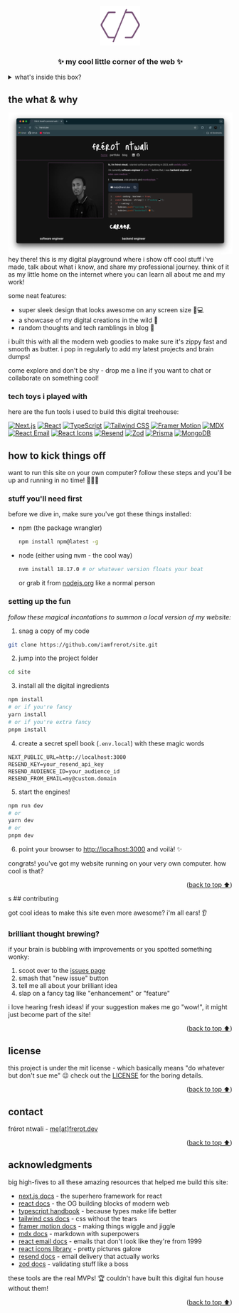 <a id="readme-top">

</a>

<br />
<div align="center">
  <img src="public/logo-dark.svg" alt="Logo" width="90" height="90"/>

  <h3 align="center">✨ my cool little corner of the web ✨</h3>

</div>

<details>
  <summary>what's inside this box?</summary>
  <ol>
  <li>
    <a href="#about-the-project">the what & why</a>
    <ul>
    <li><a href="#built-with">tech toys i played with</a></li>
    </ul>
  </li>
  <li>
    <a href="#getting-started">how to kick things off</a>
    <ul>
    <li><a href="#prerequisites">stuff you'll need first</a></li>
    <li><a href="#installation">setting up the fun</a></li>
    </ul>
  </li>
  <li><a href="#usage">how to use this thing</a></li>
  <li><a href="#roadmap">future adventures</a></li>
  <li><a href="#license">boring legal stuff</a></li>
  <li><a href="#contact">say hi to me!</a></li>

  </ol>
</details>

## the what & why

[![website Screenshot](public/og.png)](https://frerot.dev) hey there! this is my
digital playground where i show off cool stuff i've made, talk about what i
know, and share my professional journey. think of it as my little home on the
internet where you can learn all about me and my work!

some neat features:

- super sleek design that looks awesome on any screen size 📱💻
- a showcase of my digital creations in the wild 🚀
- random thoughts and tech ramblings in blog 💭

i built this with all the modern web goodies to make sure it's zippy fast and
smooth as butter. i pop in regularly to add my latest projects and brain dumps!

come explore and don't be shy - drop me a line if you want to chat or
collaborate on something cool!

### tech toys i played with

here are the fun tools i used to build this digital treehouse:

[![Next.js][Next-badge]][Next-url] [![React][React-badge]][React-url]
[![TypeScript][TypeScript-badge]][TypeScript-url]
[![Tailwind CSS][Tailwind-badge]][Tailwind-url]
[![Framer Motion][Framer-badge]][Framer-url] [![MDX][MDX-badge]][MDX-url]
[![React Email][ReactEmail-badge]][ReactEmail-url]
[![React Icons][ReactIcons-badge]][ReactIcons-url]
[![Resend][Resend-badge]][Resend-url] [![Zod][Zod-badge]][Zod-url]
[![Prisma][Prisma-badge]][Prisma-url] [![MongoDB][MongoDB-badge]][MongoDB-url]

## how to kick things off

want to run this site on your own computer? follow these steps and you'll be up
and running in no time! 🏃‍♂️💨

### stuff you'll need first

before we dive in, make sure you've got these things installed:

- npm (the package wrangler)
  ```sh
  npm install npm@latest -g
  ```
- node (either using nvm - the cool way)
  ```sh
  nvm install 18.17.0 # or whatever version floats your boat
  ```
  or grab it from [nodejs.org](https://nodejs.org/en/download/) like a normal
  person

### setting up the fun

_follow these magical incantations to summon a local version of my website:_

1. snag a copy of my code

```sh
git clone https://github.com/iamfrerot/site.git
```

2. jump into the project folder

```sh
cd site
```

3. install all the digital ingredients

```sh
npm install
# or if you're fancy
yarn install
# or if you're extra fancy
pnpm install
```

4. create a secret spell book (`.env.local`) with these magic words

```
NEXT_PUBLIC_URL=http://localhost:3000
RESEND_KEY=your_resend_api_key
RESEND_AUDIENCE_ID=your_audience_id
RESEND_FROM_EMAIL=my@custom.domain
```

5. start the engines!

```sh
npm run dev
# or
yarn dev
# or
pnpm dev
```

6. point your browser to [http://localhost:3000](http://localhost:3000) and
   voilà! ✨

congrats! you've got my website running on your very own computer. how cool is
that?

<p align="right">(<a href="#readme-top">back to top ⬆️</a>)</p>
s
## contributing

got cool ideas to make this site even more awesome? i'm all ears! 👂

### brilliant thought brewing?

if your brain is bubbling with improvements or you spotted something wonky:

1. scoot over to the [issues page](https://github.com/iamfrerot/site/issues)
2. smash that "new issue" button
3. tell me all about your brilliant idea
4. slap on a fancy tag like "enhancement" or "feature"

i love hearing fresh ideas! if your suggestion makes me go "wow!", it might just
become part of the site!

<p align="right">(<a href="#readme-top">back to top ⬆️</a>)</p>

## license

this project is under the mit license - which basically means "do whatever but
don't sue me" 😉 check out the [LICENSE](LICENSE) for the boring details.

<p align="right">(<a href="#readme-top">back to top ⬆️</a>)</p>

## contact

frérot ntwali - [me[at]frerot.dev](mailto:me@frerot.dev)

<p align="right">(<a href="#readme-top">back to top ⬆️</a>)</p>

<!-- ACKNOWLEDGMENTS -->

## acknowledgments

big high-fives to all these amazing resources that helped me build this site:

- [next.js docs](https://nextjs.org/docs) - the superhero framework for react
- [react docs](https://legacy.reactjs.org/docs/getting-started.html) - the OG
  building blocks of modern web
- [typescript handbook](https://www.typescriptlang.org/docs/) - because types
  make life better
- [tailwind css docs](https://tailwindcss.com/docs) - css without the tears
- [framer motion docs](https://www.framer.com/motion/introduction/) - making
  things wiggle and jiggle
- [mdx docs](https://mdxjs.com/docs/) - markdown with superpowers
- [react email docs](https://react.email/docs) - emails that don't look like
  they're from 1999
- [react icons library](https://react-icons.github.io/react-icons/) - pretty
  pictures galore
- [resend docs](https://resend.com/docs) - email delivery that actually works
- [zod docs](https://github.com/colinhacks/zod#documentation) - validating stuff
  like a boss

these tools are the real MVPs! 🏆 couldn't have built this digital fun house
without them!

<p align="right">(<a href="#readme-top">back to top ⬆️</a>)</p>

[Next-badge]:
  https://img.shields.io/badge/Next.js-000000?style=for-the-badge&logo=next.js&logoColor=white
[Next-url]: https://nextjs.org/
[React-badge]:
  https://img.shields.io/badge/React-20232A?style=for-the-badge&logo=react&logoColor=61DAFB
[React-url]: https://reactjs.org/
[TypeScript-badge]:
  https://img.shields.io/badge/TypeScript-007ACC?style=for-the-badge&logo=typescript&logoColor=white
[TypeScript-url]: https://www.typescriptlang.org/
[Tailwind-badge]:
  https://img.shields.io/badge/Tailwind_CSS-38B2AC?style=for-the-badge&logo=tailwind-css&logoColor=white
[Tailwind-url]: https://tailwindcss.com/
[Framer-badge]:
  https://img.shields.io/badge/Framer_Motion-0055FF?style=for-the-badge&logo=framer&logoColor=white
[Framer-url]: https://www.framer.com/motion/
[MDX-badge]:
  https://img.shields.io/badge/MDX-1B1F24?style=for-the-badge&logo=mdx&logoColor=white
[MDX-url]: https://mdxjs.com/
[ReactEmail-badge]:
  https://img.shields.io/badge/React_Email-000000?style=for-the-badge&logo=react&logoColor=61DAFB
[ReactEmail-url]: https://react.email/
[ReactIcons-badge]:
  https://img.shields.io/badge/React_Icons-61DAFB?style=for-the-badge&logo=react&logoColor=black
[ReactIcons-url]: https://react-icons.github.io/react-icons/
[Resend-badge]:
  https://img.shields.io/badge/Resend-000000?style=for-the-badge&logo=resend&logoColor=white
[Resend-url]: https://resend.com/
[Zod-badge]:
  https://img.shields.io/badge/Zod-3068B7?style=for-the-badge&logo=zod&logoColor=white
[Zod-url]: https://github.com/colinhacks/zod
[Prisma-badge]:
  https://img.shields.io/badge/Prisma-2D3748?style=for-the-badge&logo=prisma&logoColor=white
[Prisma-url]: https://www.prisma.io/
[MongoDB-badge]:
  https://img.shields.io/badge/MongoDB-47A248?style=for-the-badge&logo=mongodb&logoColor=white
[MongoDB-url]: https://www.mongodb.com/
